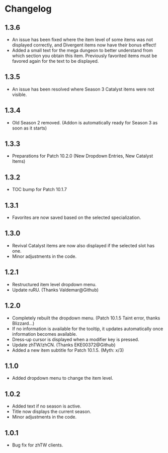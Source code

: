 # Changelog

## 1.3.6
* An issue has been fixed where the item level of some items was not displayed correctly, and Divergent items now have their bonus effect!
* Added a small text for the mega dungeon to better understand from which section you obtain this item. Previously favorited items must be favored again for the text to be displayed.

## 1.3.5
* An issue has been resolved where Season 3 Catalyst items were not visible.

## 1.3.4
* Old Season 2 removed. (Addon is automatically ready for Season 3 as soon as it starts)

## 1.3.3
* Preparations for Patch 10.2.0 (New Dropdown Entries, New Catalyst Items)

## 1.3.2
* TOC bump for Patch 10.1.7

## 1.3.1
* Favorites are now saved based on the selected specialization.

## 1.3.0
* Revival Catalyst items are now also displayed if the selected slot has one.
* Minor adjustments in the code.

## 1.2.1
* Restructured item level dropdown menu.
* Update ruRU. (Thanks Valdemar@Github)

## 1.2.0
* Completely rebuilt the dropdown menu. (Patch 10.1.5 Taint error, thanks Blizzard...)
* If no information is available for the tooltip, it updates automatically once information becomes available.
* Dress-up cursor is displayed when a modifier key is pressed.
* Update zhTW/zhCN. (Thanks EKE00372@Github)
* Added a new item subtitle for Patch 10.1.5. (Myth: x/3)

## 1.1.0
* Added dropdown menu to change the item level.

## 1.0.2
* Added text if no season is active.
* Title now displays the current season.
* Minor adjustments in the code.

## 1.0.1
* Bug fix for zhTW clients.